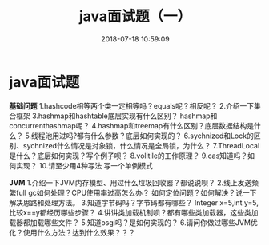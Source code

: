 ﻿---
title: java面试题（一）
date: 2018-07-18 10:59:09
comments: true
categories: 
  - java杂记
tags: 
  - cz_wsd
---
# java面试题

**基础问题**
1.hashcode相等两个类一定相等吗？equals呢？相反呢？
2.介绍一下集合框架
3.hashmap和hashtable底层实现有什么区别？
hashmap和concurrenthashmap呢？
4.hashmap和treemap有什么区别？底层数据结构是什么？
5.线程池用过吗?都有什么参数？底层如何实现的？
6.sychnized和Lock的区别、sychnized什么情况是对象锁，什么情况是全局锁，为什么？
7.ThreadLocal是什么？底层如何实现？写个例子呗？
8.volitile的工作原理？
9.cas知道吗？如何实现？
10.请至少用4种写法 写一个单例模式
<!--more-->
**JVM**
1.介绍一下JVM内存模型、用过什么垃圾回收器？都说说呗？
2.线上发送频繁full gc如何处理？CPU使用率过高怎么办？
如何定位问题？如何解决？说一下解决思路和处理方法。
3.知道字节码吗？字节码都有哪些？
Integer x=5,int y=5, 比较x==y都经历哪些步骤？
4.讲讲类加载机制呗？都有哪些类加载器，这些类加载器都加载哪些文件？
5.知道osgi吗？是如何实现的？
6.请问你做过哪些JVM优化？使用什么方法？达到什么效果？？？
